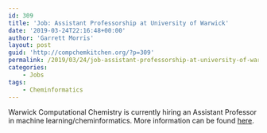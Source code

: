 ```yaml
---
id: 309
title: 'Job: Assistant Professorship at University of Warwick'
date: '2019-03-24T22:16:48+00:00'
author: 'Garrett Morris'
layout: post
guid: 'http://compchemkitchen.org/?p=309'
permalink: /2019/03/24/job-assistant-professorship-at-university-of-warwick/
categories:
    - Jobs
tags:
    - Cheminformatics
---
```


Warwick Computational Chemistry is currently hiring an Assistant Professor in machine learning/cheminformatics. More information can be found [here](https://atsv7.wcn.co.uk/search_engine/jobs.cgi?amNvZGU9MTc5NDQ1OSZ2dF90ZW1wbGF0ZT0xNDU3Jm93bmVyPTUwNjI0NTImb3duZXJ0eXBlPWZhaXImYnJhbmRfaWQ9MCZ2YWNfeHRyYTUwNjI0NTIuNTJfNTA2MjQ1Mj0yMzk5MTcmcG9zdGluZ19jb2RlPTYzNQ%3D%3D&jcode=1794459&vt_template=1457&owner=5062452&ownertype=fair&brand_id=0&vac_xtra5062452.52_5062452=239917&posting_code=635).